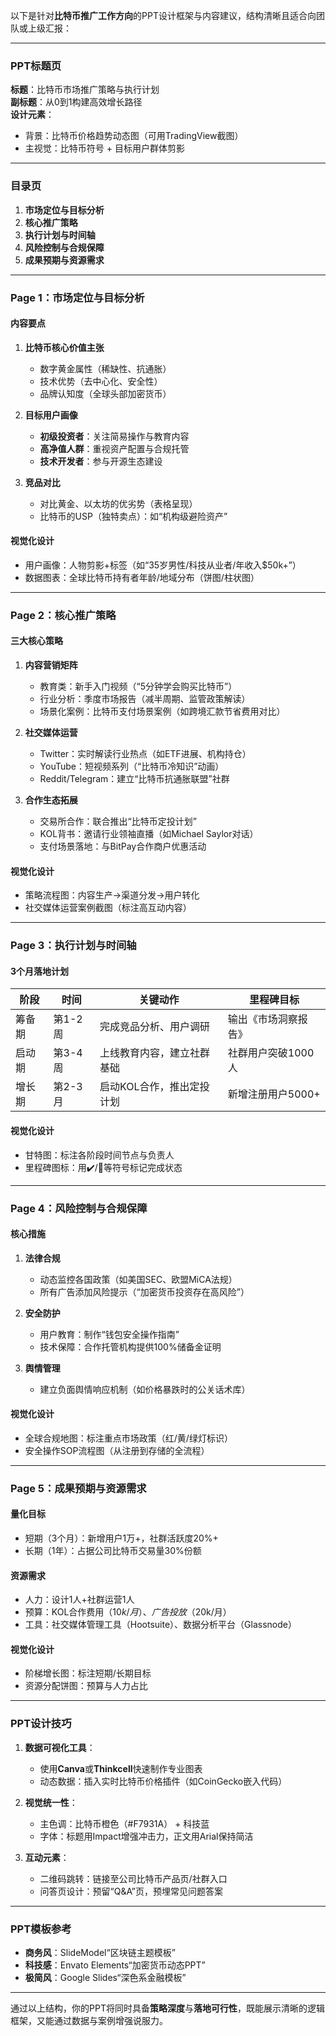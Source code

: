 以下是针对**比特币推广工作方向**的PPT设计框架与内容建议，结构清晰且适合向团队或上级汇报：

---

### **PPT标题页**  
**标题**：比特币市场推广策略与执行计划  
**副标题**：从0到1构建高效增长路径  
**设计元素**：  
- 背景：比特币价格趋势动态图（可用TradingView截图）  
- 主视觉：比特币符号 + 目标用户群体剪影  

---

### **目录页**  
1. **市场定位与目标分析**  
2. **核心推广策略**  
3. **执行计划与时间轴**  
4. **风险控制与合规保障**  
5. **成果预期与资源需求**  

---

### **Page 1：市场定位与目标分析**  
#### **内容要点**  
1. **比特币核心价值主张**  
   - 数字黄金属性（稀缺性、抗通胀）  
   - 技术优势（去中心化、安全性）  
   - 品牌认知度（全球头部加密货币）  

2. **目标用户画像**  
   - **初级投资者**：关注简易操作与教育内容  
   - **高净值人群**：重视资产配置与合规托管  
   - **技术开发者**：参与开源生态建设  

3. **竞品对比**  
   - 对比黄金、以太坊的优劣势（表格呈现）  
   - 比特币的USP（独特卖点）：如“机构级避险资产”  

#### **视觉化设计**  
- 用户画像：人物剪影+标签（如“35岁男性/科技从业者/年收入$50k+”）  
- 数据图表：全球比特币持有者年龄/地域分布（饼图/柱状图）  

---

### **Page 2：核心推广策略**  
#### **三大核心策略**  
1. **内容营销矩阵**  
   - 教育类：新手入门视频（“5分钟学会购买比特币”）  
   - 行业分析：季度市场报告（减半周期、监管政策解读）  
   - 场景化案例：比特币支付场景案例（如跨境汇款节省费用对比）  

2. **社交媒体运营**  
   - Twitter：实时解读行业热点（如ETF进展、机构持仓）  
   - YouTube：短视频系列（“比特币冷知识”动画）  
   - Reddit/Telegram：建立“比特币抗通胀联盟”社群  

3. **合作生态拓展**  
   - 交易所合作：联合推出“比特币定投计划”  
   - KOL背书：邀请行业领袖直播（如Michael Saylor对话）  
   - 支付场景落地：与BitPay合作商户优惠活动  

#### **视觉化设计**  
- 策略流程图：内容生产→渠道分发→用户转化  
- 社交媒体运营案例截图（标注高互动内容）  

---

### **Page 3：执行计划与时间轴**  
#### **3个月落地计划**  
| 阶段     | 时间    | 关键动作                     | 里程碑目标               |  
|----------|---------|------------------------------|--------------------------|  
| 筹备期   | 第1-2周 | 完成竞品分析、用户调研       | 输出《市场洞察报告》     |  
| 启动期   | 第3-4周 | 上线教育内容，建立社群基础   | 社群用户突破1000人       |  
| 增长期   | 第2-3月 | 启动KOL合作，推出定投计划    | 新增注册用户5000+        |  

#### **视觉化设计**  
- 甘特图：标注各阶段时间节点与负责人  
- 里程碑图标：用✔️/🚀等符号标记完成状态  

---

### **Page 4：风险控制与合规保障**  
#### **核心措施**  
1. **法律合规**  
   - 动态监控各国政策（如美国SEC、欧盟MiCA法规）  
   - 所有广告添加风险提示（“加密货币投资存在高风险”）  

2. **安全防护**  
   - 用户教育：制作“钱包安全操作指南”  
   - 技术保障：合作托管机构提供100%储备金证明  

3. **舆情管理**  
   - 建立负面舆情响应机制（如价格暴跌时的公关话术库）  

#### **视觉化设计**  
- 全球合规地图：标注重点市场政策（红/黄/绿灯标识）  
- 安全操作SOP流程图（从注册到存储的全流程）  

---

### **Page 5：成果预期与资源需求**  
#### **量化目标**  
- 短期（3个月）：新增用户1万+，社群活跃度20%+  
- 长期（1年）：占据公司比特币交易量30%份额  

#### **资源需求**  
- 人力：设计1人+社群运营1人  
- 预算：KOL合作费用（$10k/月）、广告投放（$20k/月）  
- 工具：社交媒体管理工具（Hootsuite）、数据分析平台（Glassnode）  

#### **视觉化设计**  
- 阶梯增长图：标注短期/长期目标  
- 资源分配饼图：预算与人力占比  

---

### **PPT设计技巧**  
1. **数据可视化工具**：  
   - 使用**Canva**或**Thinkcell**快速制作专业图表  
   - 动态数据：插入实时比特币价格插件（如CoinGecko嵌入代码）  

2. **视觉统一性**：  
   - 主色调：比特币橙色（#F7931A） + 科技蓝  
   - 字体：标题用Impact增强冲击力，正文用Arial保持简洁  

3. **互动元素**：  
   - 二维码跳转：链接至公司比特币产品页/社群入口  
   - 问答页设计：预留“Q&A”页，预埋常见问题答案  

---

### **PPT模板参考**  
- **商务风**：SlideModel“区块链主题模板”  
- **科技感**：Envato Elements“加密货币动态PPT”  
- **极简风**：Google Slides“深色系金融模板”  

--- 

通过以上结构，你的PPT将同时具备**策略深度**与**落地可行性**，既能展示清晰的逻辑框架，又能通过数据与案例增强说服力。